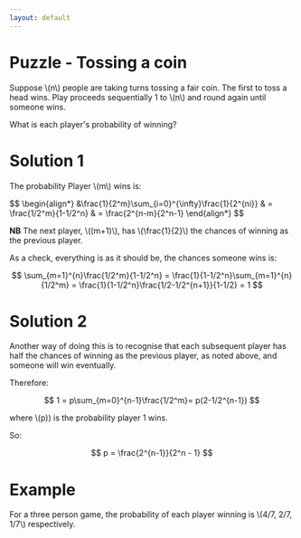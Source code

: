 ```yaml
---
layout: default
---
```


# Puzzle - Tossing a coin

Suppose \\(n\\) people are taking turns tossing a fair coin. The first to toss a head wins. Play proceeds sequentially 1 to \\(n\\) and round again until someone wins.

What is each player's probability of winning?

# Solution 1

The probability Player \\(m\\) wins is:

$$
\begin{align*}
&\frac{1}{2^m}\sum_{i=0}^{\infty}\frac{1}{2^{ni}} 
& = \frac{1/2^m}{1-1/2^n}
& = \frac{2^{n-m}{2^n-1}
\end{align*}
$$

**NB** The next player, \\((m+1)\\), has \\(\frac{1}{2}\\) the chances of winning as the previous player.

As a check, everything is as it should be, the chances someone wins is:

$$
\sum_{m=1}^{n}\frac{1/2^m}{1-1/2^n}
= \frac{1}{1-1/2^n}\sum_{m=1}^{n}{1/2^m}
= \frac{1}{1-1/2^n}\frac{1/2-1/2^{n+1}}{1-1/2}
= 1
$$

# Solution 2

Another way of doing this is to recognise that each subsequent player has half the chances of winning as the previous player, as noted above, and someone will win eventually. 

Therefore:

$$
1 = p\sum_{m=0}^{n-1}\frac{1/2^m}= p(2-1/2^{n-1})
$$

where \\(p\)) is the probability player 1 wins.

So:

$$
p = \frac{2^{n-1}}{2^n - 1}
$$


# Example

For a three person game, the probability of each player winning is \\(4/7, 2/7, 1/7\\) respectively.